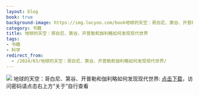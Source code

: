 ```yaml
---
layout: blog
book: true
background-image: https://img.locyoo.com/book地球的天空：哥白尼、第谷、开普勒和伽利略如何发现现代世界.jpg
category: 书籍
title: 地球的天空：哥白尼、第谷、开普勒和伽利略如何发现现代世界
tags:
- 书籍
- 科学
redirect_from:
  - /2024/03/地球的天空：哥白尼、第谷、开普勒和伽利略如何发现现代世界/
---
```

![](https://img.locyoo.com/book地球的天空：哥白尼、第谷、开普勒和伽利略如何发现现代世界.jpg)
地球的天空：哥白尼、第谷、开普勒和伽利略如何发现现代世界: <a name = "ref1" href="https://url18.ctfile.com/f/50983618-1268598235-fc7464?p=3619">点击下载</a>，访问密码请点击右上方“关于”自行查看
